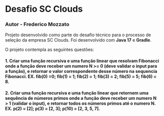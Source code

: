 # Desafio SC Clouds
### Autor - Frederico Mozzato

Projeto desenvolvido como parte do desafio técnico para o processo de seleção da empresa SC Clouds. Foi desenvolvido com **Java 17** e **Gradle**.

O projeto contempla as seguintes questões:

#### 1. Criar uma função recursiva e uma função linear que resolvam Fibonacci onde a função deve receber um numero N >= 0 (deve validar o input para a função), e retornar o valor correspondente desse número na sequencia Fibonacci. EX. fib(0) =0; fib(1) = 1; fib(2) = 1; fib(3) = 2; fib(5) = 5; fib(6) = 8.

#### 2. Criar uma função recursiva e uma função linear que retornem uma sequência de números primos onde a função deve receber um numero N > 1 (validar o input), e retornar todos os números primos até o numero N. EX. p(2) = [2]; p(3) = [2, 3]; p(10) = [2, 3, 5, 7].

